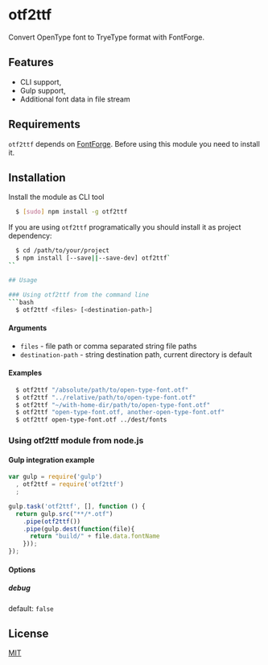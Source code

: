 # otf2ttf
Convert OpenType font to TryeType format with FontForge.

## Features
 - CLI support,
 - Gulp support,
 - Additional font data in file stream

## Requirements
`otf2ttf` depends on [FontForge](http://fontforge.github.io/en-US/). Before using this module you need to install it.

## Installation
Install the module as CLI tool
```bash
  $ [sudo] npm install -g otf2ttf
```

If you are using `otf2ttf` programatically you should install it as project dependency: 
```bash
  $ cd /path/to/your/project
  $ npm install [--save||--save-dev] otf2ttf`
``

## Usage

### Using otf2ttf from the command line
```bash
  $ otf2ttf <files> [<destination-path>]
```

#### Arguments
 - `files` - file path or comma separated string file paths
 - `destination-path` - string destination path, current directory is default

#### Examples
```bash
  $ otf2ttf "/absolute/path/to/open-type-font.otf"
  $ otf2ttf "../relative/path/to/open-type-font.otf"
  $ otf2ttf "~/with-home-dir/path/to/open-type-font.otf"
  $ otf2ttf "open-type-font.otf, another-open-type-font.otf"
  $ otf2ttf open-type-font.otf ../dest/fonts
```

### Using otf2ttf module from node.js

#### Gulp integration example
```js
var gulp = require('gulp')
  , otf2ttf = require('otf2ttf')
  ;

gulp.task('otf2ttf', [], function () {
  return gulp.src("**/*.otf")
    .pipe(otf2ttf())
    .pipe(gulp.dest(function(file){
      return "build/" + file.data.fontName
    }));
});
```

#### Options
##### debug
default: `false`


## License

[MIT](http://opensource.org/licenses/MIT)
